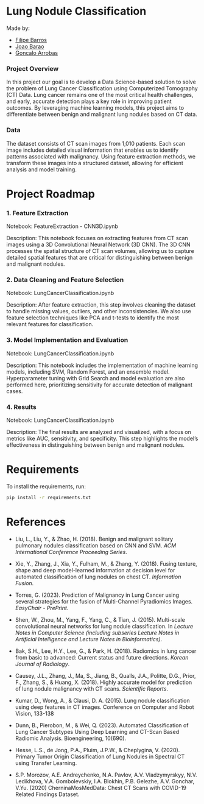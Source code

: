 # Lung Nodule Classification 

Made by: 

- [Filipe Barros](https://github.com/filipeazuil)
- [Joao Barao](https://github.com/jbarao04)
- [Goncalo Arrobas](https://github.com/Garrobas)



### Project Overview
In this project our goal is to develop a Data Science-based solution to solve the problem of Lung Cancer Classification using Computerized Tomography (CT) Data. Lung cancer remains one of the most critical health challenges, and early, accurate detection plays a key role in improving patient outcomes. By leveraging machine learning models, this project aims to differentiate between benign and malignant lung nodules based on CT data.

### Data
The dataset consists of CT scan images from 1,010 patients. Each scan image includes detailed visual information that enables us to identify patterns associated with malignancy. Using feature extraction methods, we transform these images into a structured dataset, allowing for efficient analysis and model training.

# Project Roadmap
### 1. Feature Extraction
Notebook: FeatureExtraction - CNN3D.ipynb

Description: This notebook focuses on extracting features from CT scan images using a 3D Convolutional Neural Network (3D CNN). The 3D CNN processes the spatial structure of CT scan volumes, allowing us to capture detailed spatial features that are critical for distinguishing between benign and malignant nodules.

### 2. Data Cleaning and Feature Selection
Notebook: LungCancerClassification.ipynb

Description: After feature extraction, this step involves cleaning the dataset to handle missing values, outliers, and other inconsistencies. We also use feature selection techniques like PCA and t-tests to identify the most relevant features for classification.

### 3. Model Implementation and Evaluation
Notebook: LungCancerClassification.ipynb

Description: This notebook includes the implementation of machine learning models, including SVM, Random Forest, and an ensemble model. Hyperparameter tuning with Grid Search and model evaluation are also performed here, prioritizing sensitivity for accurate detection of malignant cases.

### 4. Results
Notebook: LungCancerClassification.ipynb

Description: The final results are analyzed and visualized, with a focus on metrics like AUC, sensitivity, and specificity. This step highlights the model’s effectiveness in distinguishing between benign and malignant nodules.

# Requirements

To install the requirements, run:

```bash
pip install -r requirements.txt
```

# References
- Liu, L., Liu, Y., & Zhao, H. (2018). Benign and malignant solitary pulmonary nodules classification based on CNN and SVM. *ACM International Conference Proceeding Series*.

- Xie, Y., Zhang, J., Xia, Y., Fulham, M., & Zhang, Y. (2018). Fusing texture, shape and deep model-learned information at decision level for automated classification of lung nodules on chest CT. *Information Fusion*.

- Torres, G. (2023). Prediction of Malignancy in Lung Cancer using several strategies for the fusion of Multi-Channel Pyradiomics Images. *EasyChair - PrePrint*.

- Shen, W., Zhou, M., Yang, F., Yang, C., & Tian, J. (2015). Multi-scale convolutional neural networks for lung nodule classification. In *Lecture Notes in Computer Science (including subseries Lecture Notes in Artificial Intelligence and Lecture Notes in Bioinformatics)*.

- Bak, S.H., Lee, H.Y., Lee, G., & Park, H. (2018). Radiomics in lung cancer from basic to advanced: Current status and future directions. *Korean Journal of Radiology*.

- Causey, J.L., Zhang, J., Ma, S., Jiang, B., Qualls, J.A., Politte, D.G., Prior, F., Zhang, S., & Huang, X. (2018). Highly accurate model for prediction of lung nodule malignancy with CT scans. *Scientific Reports*.

- Kumar, D., Wong, A., & Clausi, D. A. (2015). Lung nodule classification using deep features in CT images. Conference on Computer and Robot Vision, 133-138

- Dunn, B., Pierobon, M., & Wei, Q. (2023). Automated Classification of Lung Cancer Subtypes Using Deep Learning and CT-Scan Based Radiomic Analysis. Bioengineering, 10(690).

- Hesse, L.S., de Jong, P.A., Pluim, J.P.W., & Cheplygina, V. (2020). Primary Tumor Origin Classification of Lung Nodules in Spectral CT using Transfer Learning.

- S.P. Morozov, A.E. Andreychenko, N.A. Pavlov, A.V. Vladzymyrskyy, N.V. Ledikhova, V.A. Gombolevskiy, I.A. Blokhin, P.B. Gelezhe, A.V. Gonchar, V.Yu. (2020) CherninaMosMedData: Chest CT Scans with COVID-19 Related Findings Dataset.





